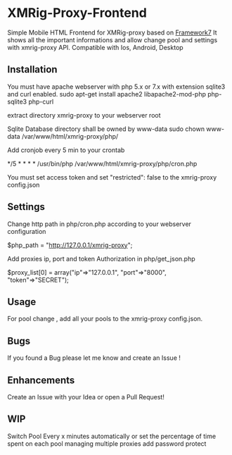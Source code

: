 # XMRig-Proxy-Frontend
Simple Mobile HTML Frontend for XMRig-proxy based on [Framework7](https://github.com/framework7io/framework7)
It shows all the important informations and allow change pool and settings with xmrig-proxy API.
Compatible with Ios, Android, Desktop


## Installation
You must have apache webserver with php 5.x or 7.x with extension sqlite3 and curl enabled.
sudo apt-get install apache2 libapache2-mod-php php-sqlite3 php-curl

extract directory xmrig-proxy to your webserver root

Sqlite Database directory shall be owned by www-data
sudo chown www-data /var/www/html/xmrig-proxy/php/

Add cronjob every 5 min to your crontab

*/5 * * * * /usr/bin/php /var/www/html/xmrig-proxy/php/cron.php

You must set access token and set "restricted": false to the xmrig-proxy config.json

## Settings
Change http path in php/cron.php according to your webserver configuration

$php_path = "http://127.0.0.1/xmrig-proxy";

Add proxies ip, port and token Authorization in php/get_json.php

$proxy_list[0] = array("ip"=>"127.0.0.1", "port"=>"8000", "token"=>"SECRET");

## Usage
For pool change , add all your pools to the xmrig-proxy config.json.

## Bugs
If you found a Bug please let me know and create an Issue !

## Enhancements
Create an Issue with your Idea or open a Pull Request!

## WIP
Switch Pool Every x minutes automatically or set the percentage of time spent on each pool
managing multiple proxies
add password protect
